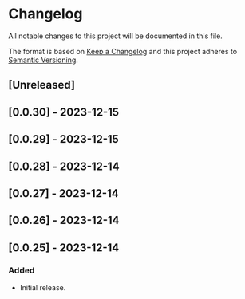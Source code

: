 # Changelog

All notable changes to this project will be documented in this file.

The format is based on [Keep a Changelog](http://keepachangelog.com/en/1.0.0/)
and this project adheres to [Semantic Versioning](http://semver.org/spec/v2.0.0.html).

## [Unreleased]

## [0.0.30] - 2023-12-15

## [0.0.29] - 2023-12-15

## [0.0.28] - 2023-12-14

## [0.0.27] - 2023-12-14

## [0.0.26] - 2023-12-14
## [0.0.25] - 2023-12-14
### Added

- Initial release.